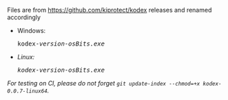 Files are from https://github.com/kiprotect/kodex releases and renamed accordingly

- Windows: <pre>kodex-<i>version<i>-<i>os<i><i>Bits<i>.exe</pre>
- Linux: <pre>kodex-<i>version<i>-<i>os<i><i>Bits<i>.exe</pre>

For testing on CI, please do not forget `git update-index --chmod=+x kodex-0.0.7-linux64`.